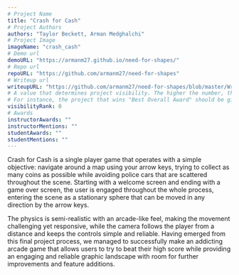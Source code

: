 ```yaml
---
# Project Name
title: "Crash for Cash"
# Project Authors
authors: "Taylor Beckett, Arman Medghalchi"
# Project Image
imageName: "crash_cash"
# Demo url
demoURL: "https://armanm27.github.io/need-for-shapes/"
# Repo url
repoURL: "https://github.com/armanm27/need-for-shapes"
# Writeup url
writeupURL: "https://github.com/armanm27/need-for-shapes/blob/master/Written_Report_Medghalchi_Beckett.pdf"
# A value that determines project visibility. The higher the number, the closer it will appear to the top
# For instance, the project that wins "Best Overall Award" should be given the highest visibilityRank
visibilityRank: 0
# Awards
instructorAwards: ""
instructorMentions: ""
studentAwards: ""
studentMentions: ""
---
```

Crash for Cash is a single player game that operates with a simple objective: navigate around a map using your arrow keys, trying to collect as many coins as possible while avoiding police cars that are scattered throughout the scene. Starting with a welcome screen and ending with a game over screen, the user is engaged throughout the whole process, entering the scene as a stationary sphere that can be moved in any direction by the arrow keys.

The physics is semi-realistic with an arcade-like feel, making the movement challenging yet responsive, while the camera follows the player from a distance and keeps the controls simple and reliable. Having emerged from this final project process, we managed to successfully make an addicting arcade game that allows users to try to beat their high score while providing an engaging and reliable graphic landscape with room for further improvements and feature additions.
